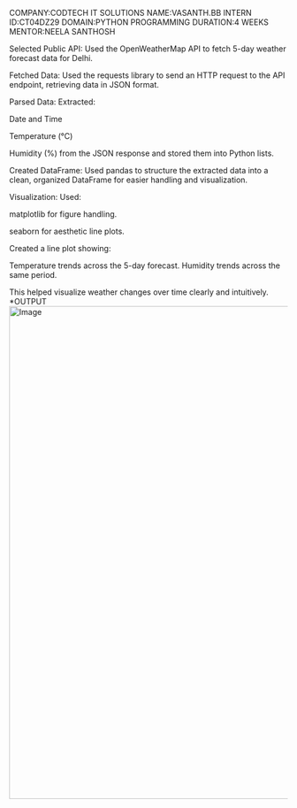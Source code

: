 COMPANY:CODTECH IT SOLUTIONS
NAME:VASANTH.BB
INTERN ID:CT04DZ29
DOMAIN:PYTHON PROGRAMMING
DURATION:4 WEEKS
MENTOR:NEELA SANTHOSH

Selected Public API:
Used the OpenWeatherMap API to fetch 5-day weather forecast data for Delhi.

Fetched Data:
Used the requests library to send an HTTP request to the API endpoint, retrieving data in JSON format.

Parsed Data:
Extracted:

Date and Time

Temperature (°C)

Humidity (%)
from the JSON response and stored them into Python lists.

Created DataFrame:
Used pandas to structure the extracted data into a clean, organized DataFrame for easier handling and visualization.

Visualization:
Used:

matplotlib for figure handling.

seaborn for aesthetic line plots.

Created a line plot showing:

Temperature trends across the 5-day forecast.
Humidity trends across the same period.

This helped visualize weather changes over time clearly and intuitively.
*OUTPUT
<img width="1879" height="891" alt="Image" src="https://github.com/user-attachments/assets/314dce34-63ff-4745-819a-2c3e5ed639eb" />

